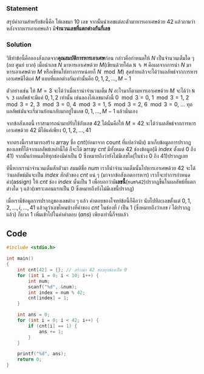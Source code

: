 
### Statement
สรุปคำถามสำหรับข้อนี้คือ ให้เลขมา $10$ เลข จากนั้นนำเลขแต่ละตัวมาหารเอาเศษด้วย $42$ แล้วถามว่า หลังจากหารเอาเศษแล้ว มี**จำนวนเลขที่แตกต่างกันกี่เลข**

### Solution
วิธีทำข้อนี้คือลองสังเกตจาก**คุณสมบัติการหารเอาเศษ**ก่อน กล่าวคือกำหนดให้ $N$ เป็นจำนวนเต็มใด ๆ (ลบ ศูนย์ บวก) เมื่อนำเลข $N$ มาหารเอาเศษด้วย $M$(เขียนด้วยโค้ด `N % M` คือผลจากการนำ $N$ มาหารเอาเศษด้วย $M$ หรือเขียนให้ทางการหน่อยก็ $N \mod M$) สุดท้ายแล้วจะได้ว่าผลลัพธ์จากการหารเอาเศษมีได้แค่ $M$ แบบที่แตกต่างกันเท่านั้นคือ $0, 1, 2, ..., M-1$

ตัวอย่างเช่น ให้ $M = 3$ จะได้ว่าเมื่อเรานำจำนวนเต็ม $N$ อะไรมาก็ตามหารเอาเศษด้วย $M$ จะได้ว่า `N % 3` ผลลัพธ์จะมีแค่ $0, 1, 2$ เท่านั้น เช่นลองไล่เลขมาดังนี้ 
$0 \mod 3 = 0,$ 
$1 \mod 3 = 1,$ 
$2 \mod 3 = 2,$ 
$3 \mod 3 = 0,$ 
$4 \mod 3 = 1,$ 
$5 \mod 3 = 2,$ 
$6 \mod 3 = 0,$ 
$...$
ทุกผลลัพธ์มันจะเริ่มวนย้อนกลับมาอยู๋ในเลข $0, 1, ..., M-1$ แล้วนั่นเอง

จากข้อสังเกตนี้ เราสามารถนำมาปรับใช้กับเลข $42$ ได้นั่นคือให้ $M = 42$ จะได้ว่าผลลัพธ์จากการหารเอาเศษด้วย $42$ มีได้แค่เพียง $0, 1, 2, ..., 41$

จากตรงนี้เราสามารถสร้าง array ชื่อ $cnt$(ย่อมาจาก count ที่แปลว่านับ) มาเก็บข้อมูลการปรากฎของเลขที่ได้จากผลลัพธ์เหล่านี้ได้ ก็จะได้ array $cnt$ มีทั้งหมด $42$ ช่องข้อมูล(มี $index$ ตั้งแต่ $0$ ถึง $41$) จากนั้นกำหนดให้ทุกช่องมีค่าเป็น $0$ ซึ่งหมายถึงว่ายังไม่มีเลขใด(ในช่วง $0$ ถึง $41$)ปรากฎเลย

ทีนี้หากเรานำจำนวนเต็มสักตัวมา สมมติชื่อ $num$ เราก็นำจำนวนเต็มนั้นไปหารเอาเศษด้วย $42$ จะได้ว่าผลลัพธ์มันจะเป็น $index$ สักตัวของ $cnt$ แน่ ๆ  (มาจากข้อสังเกตการหาร) เราก็จะทำการกำหนดค่า(assign) ให้ $cnt$ ช่อง $index$ นั้นเป็น $1$ เพื่อบอกว่ามี**เลขนี้**(`num%42`)ปรากฎขึ้นในผลลัพธ์ที่แตกต่างใด ๆ แล้ว(เพราะตอนแรกเป็น $0$ ซึ่งหมายถึงยังไม่มีเลขนี้ปรากฏ)

เมื่อเรามีข้อมูลการปรากฎของเลขต่าง ๆ แล้ว คำตอบของโจทย์ข้อนี้ก็คือว่า นับไปทีละเลขตั้งแต่ $0, 1, 2, ..., i, ..., 41$ แล้วดูว่าเลขไหนบ้างที่ค่าของ $cnt$ ในช่องที่ $i$ เป็น $1$ (ซึ่งหมายถึงว่าเลข $i$ ได้ปรากฎแล้ว) ก็บวก $1$ เพิ่มเข้าไปในค่าคำตอบ ($ans$) เพียงเท่านี้ก็จบแล้ว

## Code 
```cpp
#include <stdio.h>

int main()
{
    int cnt[42] = {}; // สร้างมา 42 ช่องทุกช่องเป็น 0
    for (int i = 0; i < 10; i++) {
        int num;
        scanf("%d", &num);
        int index = num % 42; 
        cnt[index] = 1;
    }

    int ans = 0;
    for (int i = 0; i < 42; i++) {
        if (cnt[i] == 1) {
            ans += 1;
        }
    }

    printf("%d", ans);
    return 0;
}
```

